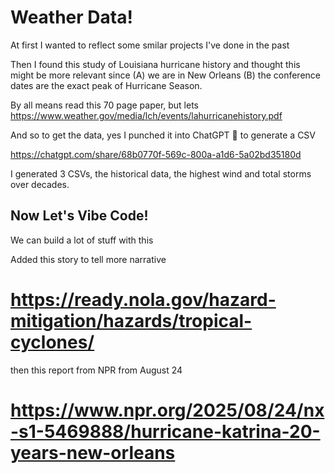 # Weather Data!

At first I wanted to reflect some smilar projects I've done in the past


Then I found this study of Louisiana hurricane history and thought this might be more relevant since (A) we are in New Orleans (B) the conference dates are the exact peak of Hurricane Season.

By all means read this 70 page paper, but lets 
https://www.weather.gov/media/lch/events/lahurricanehistory.pdf


And so to get the data, yes I punched it into ChatGPT 🥴 to generate a CSV

https://chatgpt.com/share/68b0770f-569c-800a-a1d6-5a02bd35180d

I generated 3 CSVs, the historical data, the highest wind and total storms over decades. 

## Now Let's Vibe Code!

We can build a lot of stuff with this


Added this story to tell more narrative 
# https://ready.nola.gov/hazard-mitigation/hazards/tropical-cyclones/
then this report from NPR from August 24
# https://www.npr.org/2025/08/24/nx-s1-5469888/hurricane-katrina-20-years-new-orleans

